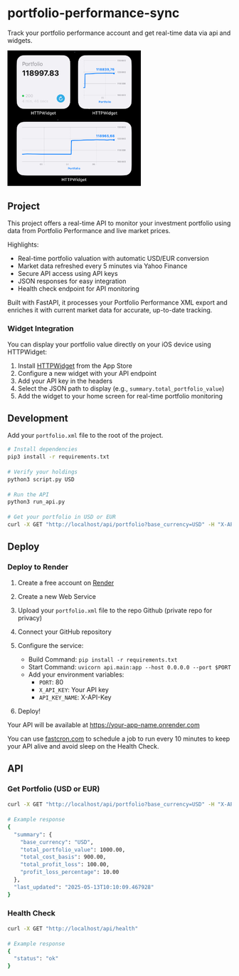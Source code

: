 # portfolio-performance-sync

Track your portfolio performance account and get real-time data via api and widgets.

<img src="./widget.jpg" alt="Portfolio Performance Sync" width="300" />

## Project

This project offers a real-time API to monitor your investment portfolio using data from Portfolio Performance and live market prices.

Highlights:

- Real-time portfolio valuation with automatic USD/EUR conversion
- Market data refreshed every 5 minutes via Yahoo Finance
- Secure API access using API keys
- JSON responses for easy integration
- Health check endpoint for API monitoring

Built with FastAPI, it processes your Portfolio Performance XML export and enriches it with current market data for accurate, up-to-date tracking.

### Widget Integration

You can display your portfolio value directly on your iOS device using HTTPWidget:

1. Install [HTTPWidget](https://apps.apple.com/th/app/httpwidget/id6447097633) from the App Store
2. Configure a new widget with your API endpoint
3. Add your API key in the headers
4. Select the JSON path to display (e.g., `summary.total_portfolio_value`)
5. Add the widget to your home screen for real-time portfolio monitoring

## Development

Add your `portfolio.xml` file to the root of the project.

```bash
# Install dependencies
pip3 install -r requirements.txt

# Verify your holdings
python3 script.py USD

# Run the API
python3 run_api.py

# Get your portfolio in USD or EUR
curl -X GET "http://localhost/api/portfolio?base_currency=USD" -H "X-API-Key: key"
```

## Deploy

### Deploy to Render

1. Create a free account on [Render](https://render.com)
2. Create a new Web Service
3. Upload your `portfolio.xml` file to the repo Github (private repo for privacy)
4. Connect your GitHub repository
5. Configure the service:

   - Build Command: `pip install -r requirements.txt`
   - Start Command: `uvicorn api.main:app --host 0.0.0.0 --port $PORT`
   - Add your environment variables:
     - `PORT`: 80
     - `X_API_KEY`: Your API key
     - `API_KEY_NAME`: X-API-Key

6. Deploy!

Your API will be available at https://your-app-name.onrender.com

You can use [fastcron.com](https://fastcron.com) to schedule a job to run every 10 minutes to keep your API alive and avoid sleep on the Health Check.

## API

### Get Portfolio (USD or EUR)

```bash
curl -X GET "http://localhost/api/portfolio?base_currency=USD" -H "X-API-Key: key"

# Example response
{
  "summary": {
    "base_currency": "USD",
    "total_portfolio_value": 1000.00,
    "total_cost_basis": 900.00,
    "total_profit_loss": 100.00,
    "profit_loss_percentage": 10.00
  },
  "last_updated": "2025-05-13T10:10:09.467928"
}
```

### Health Check

```bash
curl -X GET "http://localhost/api/health"

# Example response
{
  "status": "ok"
}
```
